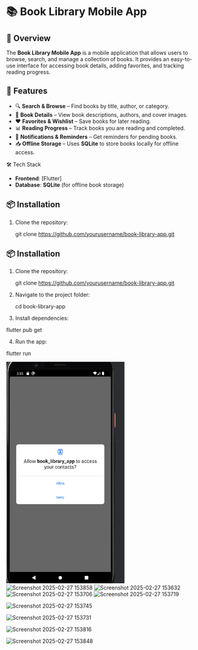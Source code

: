 


# 📚 Book Library Mobile App  

## 📖 Overview  
The **Book Library Mobile App** is a mobile application that allows users to browse, search, and manage a collection of books. It provides an easy-to-use interface for accessing book details, adding favorites, and tracking reading progress.  

## 🚀 Features  
- 🔍 **Search & Browse** – Find books by title, author, or category.  
- 📖 **Book Details** – View book descriptions, authors, and cover images.  
- ❤️ **Favorites & Wishlist** – Save books for later reading.  
- 📊 **Reading Progress** – Track books you are reading and completed.  
- 🔔 **Notifications & Reminders** – Get reminders for pending books.  
- 📥 **Offline Storage** – Uses **SQLite** to store books locally for offline access.  

🛠️ Tech Stack  
- **Frontend**: [Flutter]  
- **Database**: **SQLite** (for offline book storage)  

## 📦 Installation  
1. Clone the repository:  

   git clone https://github.com/yourusername/book-library-app.git

## 📦 Installation  
1. Clone the repository:  
 
   git clone https://github.com/yourusername/book-library-app.git

2. Navigate to the project folder:  

   cd book-library-app

3. Install dependencies:  

  flutter pub get

4. Run the app:  
  
flutter run

![Permission for the phone](https://github.com/clevy11/book_library/blob/main/Screenshot%202025-02-27%20153604.png)
![Screenshot 2025-02-27 153858](https://github.com/user-attachments/assets/12ca31f1-1b49-486f-b24a-22cac7eb9663)
![Screenshot 2025-02-27 153632](https://github.com/user-attachments/assets/fdb92cba-3c8f-43eb-a1b2-5e60ba89fa10)
![Screenshot 2025-02-27 153706](https://github.com/user-attachments/assets/6877a083-f82b-471b-893f-9eab3e23f662)
![Screenshot 2025-02-27 153719](https://github.com/user-attachments/assets/f0a2a246-bc9a-4d91-914a-d20895595e30)

![Screenshot 2025-02-27 153745](https://github.com/user-attachments/assets/961b02d7-0605-4ae2-b8a6-0f8d833b6e1f)

![Screenshot 2025-02-27 153731](https://github.com/user-attachments/assets/774d15a3-e9d8-4716-b13d-909b7496cd08)

![Screenshot 2025-02-27 153816](https://github.com/user-attachments/assets/5ffa06f8-5359-4425-b18e-f9c143fc93ce)

![Screenshot 2025-02-27 153848](https://github.com/user-attachments/assets/3be941f8-4541-4dde-ae67-2894002b8243)








